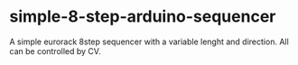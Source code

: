 # simple-8-step-arduino-sequencer
A simple eurorack 8step sequencer with a variable lenght and direction. All can be controlled by CV.
